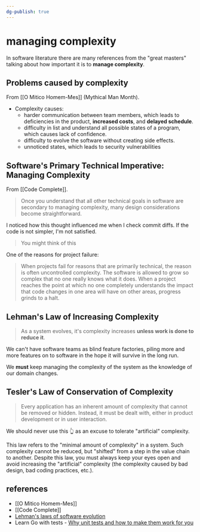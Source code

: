 ```yaml
---
dg-publish: true
---
```

# managing complexity

In software literature there are many references from the "great masters" talking about how important it is to **manage complexity**.


## Problems caused by complexity

From [[O Mitico Homem-Mes]] (Mythical Man Month).

- Complexity causes:
    - harder communication between team members, which leads to deficiencies in the product, **increased costs**, and **delayed schedule**.
    - difficulty in list and understand all possible states of a program, which causes lack of confidence.
    - difficulty to evolve the software without creating side effects.
    - unnoticed states, which leads to security vulnerabilities


## Software's Primary Technical Imperative: Managing Complexity

From [[Code Complete]].

> Once you understand that all other technical goals in software are secondary to managing complexity, many design considerations become straightforward.

I noticed how this thought influenced me when I check commit diffs. If the code is not simpler, I'm not satisfied.

> You might think of this 


One of the reasons for project failure:

> When projects fail for reasons that are primarily technical, the reason is often uncontrolled complexity. The software is allowed to grow so complex that no one really knows what it does. When a project reaches the point at which no one completely understands the impact that code changes in one area will have on other areas, progress grinds to a halt.


## Lehman's Law of Increasing Complexity

> As a system evolves, it's complexity increases **unless work is done to reduce it**.

We can't have software teams as blind feature factories, piling more and more features on to software in the hope it will survive in the long run.

We **must** keep managing the complexity of the system as the knowledge of our domain changes.


## Tesler's Law of Conservation of Complexity

> Every application has an inherent amount of complexity that cannot be removed or hidden. Instead, it must be dealt with, either in product development or in user interaction.

We should never use this 👆 as an excuse to tolerate "artificial" complexity.

This law refers to the "minimal amount of complexity" in a system. Such complexity cannot be reduced, but "shifted" from a step in the value chain to another. Despite this law, you must always keep your eyes open and avoid increasing the "artificial" complexity (the complexity caused by bad design, bad coding practices, etc.).


## references

- [[O Mitico Homem-Mes]]
- [[Code Complete]]
- [Lehman's laws of software evolution](https://en.wikipedia.org/wiki/Lehman%27s_laws_of_software_evolution)
- Learn Go with tests - [Why unit tests and how to make them work for you](https://quii.gitbook.io/learn-go-with-tests/meta/why)